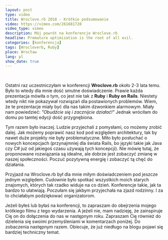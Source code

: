 ```yaml
---
layout: post
type: video
title: Wroclove.rb 2018 - Krótkie podsumowanie
video: https://vimeo.com/261681720
video_type: vimeo
description: Mój powrót na konferencje Wroclove.rb
headline: Premature optimization is the root of all evil.
categories: [konferencja]
tags: [Wrocloverb, Ruby]
place: Wrocław
lang: pl
show_date: true
---
```


<br>

Ostatni raz uczestniczyłam w konferencji **Wroclove.rb** około 2-3 lata temu. Było to wtedy dla mnie dość smutne doświadczenie. Prawie każda prezentacja mówiła o tym, co jest nie tak z **Ruby** i **Ruby on Rails**. Niestety wtedy nikt nie pokazywał rozwiązań dla postawionych problemów. Wiem, że te prezentacje miały być dla nas takim dzwonkiem alarmowym. Miały nam powiedzieć: _"Obudźcie się i zacznijcie działać!"_ Jednak wróciłam do domu po tamtej edycji dość przygnębiona.

Tym razem było inaczej. Ludzie przyjechali z pomysłami, co możemy zrobić dalej. Jak możemy poprawić nasz kod pod względem architektury, tak by nawet duże projekty nie były problematyczne. Miło było posłuchać o nowych koncepcjach (przynajmniej dla świata Rails, bo języki takie jak Java czy C# już od jakiegoś czasu używają tych koncepcji). Nie mówię tutaj, że proponowane rozwiązania są idealne, ale dobrze jest zobaczyć zmianę w naszej społeczności. Poczuć pozytywną energię i zobaczyć tą chęć do działania.

Przyjazd na Wroclove.rb był dla mnie miłym doświadczeniem pod jeszcze jednym względem. Cudownie było spotkać wszystkich moich starych znajomych, których tak rzadko widuje na co dzień. Konferencje takie, jak ta bardzo to ułatwiają. Poczułam się jakbym przyjechała na zjazd rodzinny. I za to chciałabym podziękować organizatorom.

Jeżeli byłeś lub byłaś na konferencji, to zapraszam do obejrzenia mojego krótkiego filmu z tego wydarzenia. A jeżeli nie, mam nadzieję, że zainspiruje Cię on do dołączenia do nas w następnym roku. Zapraszam Cię również do dzielenia się swoimi przemyśleniami w komentarzach poniżej. Do zobaczenia następnym razem. Obiecuje, że już niedługo na blogu pojawi się bardziej techniczny temat.
